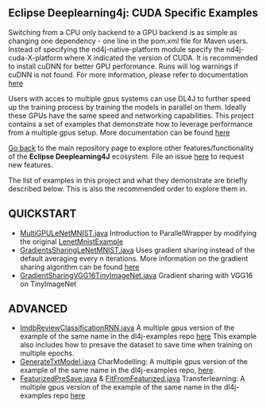 ## Eclipse Deeplearning4j: CUDA Specific Examples

Switching from a CPU only backend to a GPU backend is as simple as changing one dependency - one line in the pom.xml file for Maven users. Instead of specifying the nd4j-native-platform module specify the nd4j-cuda-X-platform where X indicated the version of CUDA. It is recommended to install cuDNN for better GPU performance. Runs will log warnings if cuDNN is not found. For more information, please refer to documentation [here](https://deeplearning4j.org/docs/latest/deeplearning4j-config-cudnn)

Users with acces to multiple gpus systems can use DL4J to further speed up the training process by training the models in parallel on them. Ideally these GPUs have the same speed and networking capabilities. This project contains a set of examples that demonstrate how to leverage performance from a multiple gpus setup. More documentation can be found [here](https://deeplearning4j.konduit.ai/getting-started/tutorials/using-multiple-gpus)

[Go back](../README.md) to the main repository page to explore other features/functionality of the **Eclipse Deeplearning4J** ecosystem. File an issue [here](https://github.com/eclipse/deeplearning4j-examples/issues) to request new features.

The list of examples in this project and what they demonstrate are briefly described below. This is also the recommended order to explore them in.

## QUICKSTART
* [MultiGPULeNetMNIST.java](./src/main/java/org/deeplearning4j/examples/multigpu/quickstart/MultiGPULeNetMNIST.java)
Introduction to ParallelWrapper by modifying the original [LenetMnistExample](./../dl4j-examples/src/main/java/org/deeplearning4j/examples/quickstart/modeling/convolution/LeNetMNIST.java)
* [GradientsSharingLeNetMNIST.java](./src/main/java/org/deeplearning4j/examples/multigpu/quickstart/GradientsSharingLeNetMNIST.java)
Uses gradient sharing instead of the default averaging every n iterations. More information on the gradient sharing algorithm can be found [here](https://deeplearning4j.konduit.ai/distributed-deep-learning/intro)
* [GradientSharingVGG16TinyImageNet.java](./src/main/java/org/deeplearning4j/examples/multigpu/quickstart/GradientSharingVGG16TinyImageNet.java)
Gradient sharing with VGG16 on TinyImageNet

## ADVANCED
* [ImdbReviewClassificationRNN.java](./src/main/java/org/deeplearning4j/examples/multigpu/advanced/w2vsentiment/ImdbReviewClassificationRNN.java)
A multiple gpus version of the example of the same name in the dl4j-examples repo [here](./../dl4j-examples//src/main/java/org/deeplearning4j/examples/advanced/modelling/textclassification/pretrainedword2vec/ImdbReviewClassificationRNN.java) This example also includes how to presave the dataset to save time when training on multiple epochs.
* [GenerateTxtModel.java](./src/main/java/org/deeplearning4j/examples/multigpu/advanced/charmodelling/GenerateTxtModel.java)
CharModelling: A multiple gpus version of the example of the same name in the dl4j-examples repo, [here](./../dl4j-examples/src/main/java/org/deeplearning4j/examples/advanced/modelling/charmodelling/generatetext/GenerateTxtModel.java).
* [FeaturizedPreSave.java](./src/main/java/org/deeplearning4j/examples/multigpu/advanced/transferlearning/vgg16/FeaturizedPreSave.java) & [FitFromFeaturized.java](./src/main/java/org/deeplearning4j/examples/multigpu/advanced/transferlearning/vgg16/FitFromFeaturized.java)
Transferlearning: A multiple gpus version of the example of the same name in the dl4j-examples repo [here](./../dl4j-examples/src/main/java/org/deeplearning4j/examples/advanced/features/transferlearning/editlastlayer/presave)

